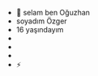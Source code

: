 - 👋 selam ben Oğuzhan 
- soyadım Özger 
- 16 yaşındayım 
- 
- 
- 
- ⚡ 

<!---
Oguzhanozgerrr/Oguzhanozgerrr is a ✨ special ✨ repository because its `README.md` (this file) appears on your GitHub profile.
You can click the Preview link to take a look at your changes.
--->

